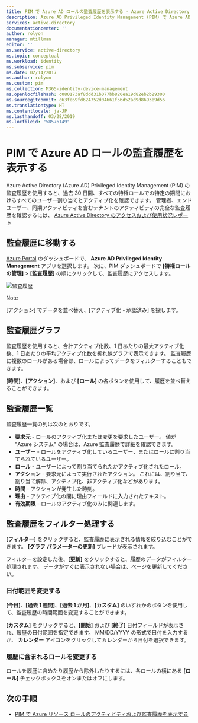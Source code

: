 ```yaml
---
title: PIM で Azure AD ロールの監査履歴を表示する - Azure Active Directory | Microsoft Docs
description: Azure AD Privileged Identity Management (PIM) で Azure AD ロールの監査履歴を表示する方法について説明します。
services: active-directory
documentationcenter: ''
author: rolyon
manager: mtillman
editor: ''
ms.service: active-directory
ms.topic: conceptual
ms.workload: identity
ms.subservice: pim
ms.date: 02/14/2017
ms.author: rolyon
ms.custom: pim
ms.collection: M365-identity-device-management
ms.openlocfilehash: c080173af8ddd31b077bb820ea19d82eb2b29300
ms.sourcegitcommit: c63fe69fd624752d04661f56d52ad9d8693e9d56
ms.translationtype: HT
ms.contentlocale: ja-JP
ms.lasthandoff: 03/28/2019
ms.locfileid: "58576149"
---
```

# <a name="view-audit-history-for-azure-ad-roles-in-pim"></a>PIM で Azure AD ロールの監査履歴を表示する
Azure Active Directory (Azure AD) Privileged Identity Management (PIM) の監査履歴を使用すると、過去 30 日間、すべての特権ロールでの特定の期間におけるすべてのユーザー割り当てとアクティブ化を確認できます。 管理者、エンド ユーザー、同期アクティビティを含むテナントのアクティビティの完全な監査履歴を確認するには、 [Azure Active Directory のアクセスおよび使用状況レポート](../reports-monitoring/overview-reports.md)

## <a name="navigate-to-audit-history"></a>監査履歴に移動する
[Azure Portal](https://portal.azure.com) のダッシュボードで、 **Azure AD Privileged Identity Management** アプリを選択します。 次に、PIM ダッシュボードで **[特権ロールの管理]** > **[監査履歴]** の順にクリックして、監査履歴にアクセスします。

![監査履歴](media/azure-ad-pim-approval-workflow/image021.png)

> [!NOTE]
> [アクション] でデータを並べ替え、[アクティブ化 - 承認済み] を探します。


## <a name="audit-history-graph"></a>監査履歴グラフ
監査履歴を使用すると、合計アクティブ化数、1 日あたりの最大アクティブ化数、1 日あたりの平均アクティブ化数を折れ線グラフで表示できます。  監査履歴に複数のロールがある場合は、ロールによってデータをフィルターすることもできます。

**[時間]**、**[アクション]**、および **[ロール]** の各ボタンを使用して、履歴を並べ替えることができます。

## <a name="audit-history-list"></a>監査履歴一覧
監査履歴一覧の列は次のとおりです。

* **要求元** - ロールのアクティブ化または変更を要求したユーザー。  値が "Azure システム" の場合は、Azure 監査履歴で詳細を確認できます。
* **ユーザー** - ロールをアクティブ化しているユーザー、またはロールに割り当てられているユーザー。
* **ロール** - ユーザーによって割り当てられたかアクティブ化されたロール。
* **アクション** - 要求元によって実行されたアクション。 これには、割り当て、割り当て解除、アクティブ化、非アクティブ化などがあります。
* **時間** - アクションが発生した時刻。
* **理由** - アクティブ化の間に理由フィールドに入力されたテキスト。
* **有効期限** - ロールのアクティブ化のみに関連します。

## <a name="filter-audit-history"></a>監査履歴をフィルター処理する
**[フィルター]** をクリックすると、監査履歴に表示される情報を絞り込むことができます。  **[グラフ パラメーターの更新]** ブレードが表示されます。

フィルターを設定した後、**[更新]** をクリックすると、履歴のデータがフィルター処理されます。  データがすぐに表示されない場合は、ページを更新してください。

### <a name="change-the-date-range"></a>日付範囲を変更する
**[今日]**、**[過去 1 週間]**、**[過去 1 か月]**、**[カスタム]** のいずれかのボタンを使用して、監査履歴の時間範囲を変更することができます。

**[カスタム]** をクリックすると、**[開始]** および **[終了]** 日付フィールドが表示され、履歴の日付範囲を指定できます。  MM/DD/YYYY の形式で日付を入力するか、 **カレンダー** アイコンをクリックしてカレンダーから日付を選択できます。

### <a name="change-the-roles-included-in-the-history"></a>履歴に含まれるロールを変更する
ロールを履歴に含めたり履歴から除外したりするには、各ロールの横にある **[ロール]** チェックボックスをオンまたはオフにします。

<!--Every topic should have next steps and links to the next logical set of content to keep the customer engaged-->
## <a name="next-steps"></a>次の手順

- [PIM で Azure リソース ロールのアクティビティおよび監査履歴を表示する](azure-pim-resource-rbac.md)
